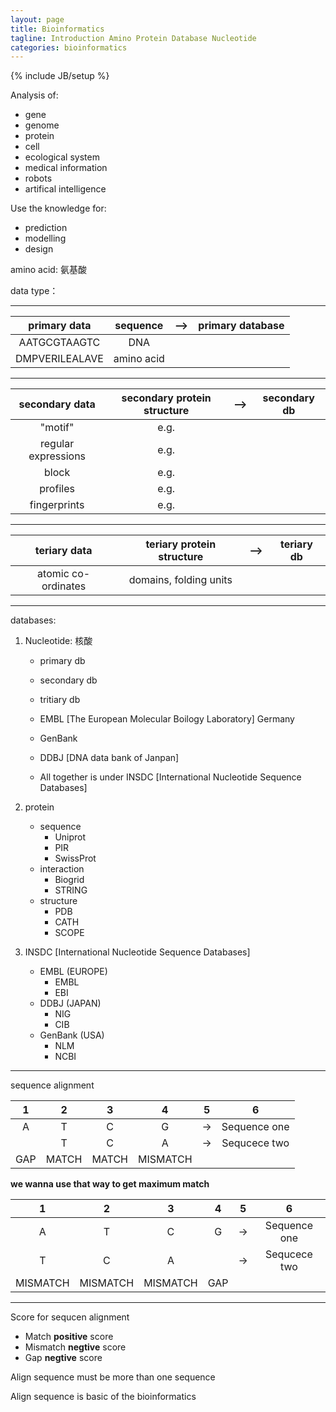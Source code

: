 ```yaml
---
layout: page
title: Bioinformatics
tagline: Introduction Amino Protein Database Nucleotide
categories: bioinformatics
---
```

{% include JB/setup %}

Analysis of: 

- gene
- genome
- protein
- cell
- ecological system
- medical information
- robots
- artifical intelligence


Use the knowledge for:

- prediction
- modelling
- design

amino acid: 氨基酸

data type：

---

| primary data | sequence | --> | primary database |
| :---: | :---: | :---: |:---: |
| AATGCGTAAGTC |  DNA | | | 
| DMPVERILEALAVE | amino acid | | | 

---

| secondary data | secondary protein structure | --> | secondary db |
| :---: | :---: | :---: |:---: |
| "motif" |  e.g. | | | 
| regular expressions |  e.g. | | | 
|  block |  e.g. | | | 
| profiles |  e.g. | | | 
| fingerprints |  e.g. | | | 

---

| teriary data | teriary protein structure | --> | teriary db |
| :---: | :---: | :---: |:---: |
| atomic co-ordinates | domains, folding units | | | 

---

databases:

1. Nucleotide: 核酸
    - primary db
    - secondary db
    - tritiary db

    - EMBL [The European Molecular Boilogy Laboratory] Germany
    - GenBank 
    - DDBJ [DNA data bank of Janpan]

    - All together is under INSDC [International Nucleotide Sequence Databases] 

2. protein
    - sequence
        + Uniprot
        + PIR
        + SwissProt
    - interaction
        + Biogrid
        + STRING
    - structure
        + PDB
        + CATH
        + SCOPE

3. INSDC [International Nucleotide Sequence Databases]
    - EMBL (EUROPE)
        + EMBL
        + EBI
    - DDBJ (JAPAN)
        + NIG
        + CIB
    - GenBank (USA)
        + NLM
        + NCBI

---

sequence alignment

| 1 | 2 | 3 | 4 | 5 | 6 |
| :---: | :---: | :---: | :---: |:---: | :---: |
| A | T | C | G | -> | Sequence one |
|   | T | C | A | -> | Sequcece two |
| GAP | MATCH | MATCH | MISMATCH | | | 

**we wanna use that way to get maximum match**

| 1 | 2 | 3 | 4 | 5 | 6 |
| :---: | :---: | :---: | :---: |:---: | :---: |
| A | T | C | G | -> | Sequence one |
| T | C | A | | -> | Sequcece two |
| MISMATCH | MISMATCH | MISMATCH | GAP | | | 

---

Score for sequcen alignment

- Match **positive** score
- Mismatch **negtive** score
- Gap **negtive** score

Align sequence must be more than one sequence

Align sequence is basic of the bioinformatics
